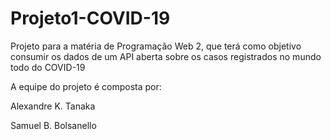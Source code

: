 # Projeto1-COVID-19
Projeto para a matéria de Programação Web 2, que terá como objetivo consumir os dados de um API aberta sobre os casos registrados no mundo todo do COVID-19

A equipe do projeto é composta por:

Alexandre K. Tanaka

Samuel B. Bolsanello
